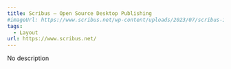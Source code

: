```yaml
---
title: Scribus – Open Source Desktop Publishing
#imageUrl: https://www.scribus.net/wp-content/uploads/2023/07/scribus-icon-1.svg
tags:
  - Layout
url: https://www.scribus.net/
---
```


No description
